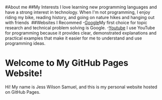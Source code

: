 #About me 
##My Interests 
I love learning new programming languages and have a strong interest in technology. When I'm not programming, I enjoy riding my bike, reading history, and going on nature hikes and hanging out with friends 
##Websites I Recommed 
-[Google](https://www.google.com)My first choice for topic research and technical problem solving is Google.
-[Youtube](https://www.youtube.com) I use YouTube for programming because it provides clear, demonstrated explanations and practical examples that make it easier for me to understand and use programming ideas.
# Welcome to My GitHub Pages Website!

Hi! My name is Jess Wilson Samuel, and this is my personal website hosted on GitHub Pages. 

